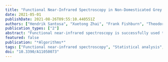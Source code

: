 ```yaml
---
title: "Functional Near-Infrared Spectroscopy in Non-Domesticated Grey Seals"
date: 2021-05-01
publishDate: 2021-08-26T09:55:10.440551Z
authors: ["Hendrik Santosa", "Xuetong Zhai", "Frank Fishburn", "Theodore Huppert"]
publication_types: ["2"]
abstract: "Functional near-infrared spectroscopy is successfully used to measure brain activation to visual, auditory, and tactile  stimuli in non-domesticated grey seals. The  results encourage further investigation of cognition in free-ranging animals."
featured: false
publication: "*Algorithms*"
tags: ["Functional near-infrared spectroscopy", "Statistical analysis", "Toolbox"]
doi: "10.3390/A11050073"
---
```


